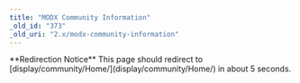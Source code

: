 ```yaml
---
title: "MODX Community Information"
_old_id: "373"
_old_uri: "2.x/modx-community-information"
---
```


<div class="note">**Redirection Notice**  
This page should redirect to [display/community/Home/](display/community/Home/) in about 5 seconds.</div>